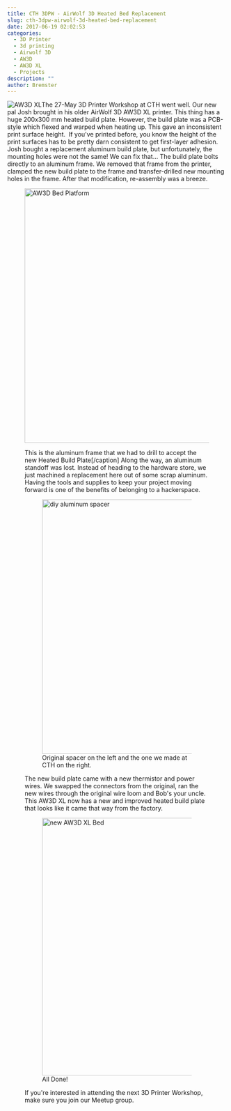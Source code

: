 ```yaml
---
title: CTH 3DPW - AirWolf 3D Heated Bed Replacement
slug: cth-3dpw-airwolf-3d-heated-bed-replacement
date: 2017-06-19 02:02:53
categories:
  - 3D Printer
  - 3d printing
  - Airwolf 3D
  - AW3D
  - AW3D XL
  - Projects
description: ""
author: Bremster
---
```



![AW3D XL](/uploads/2017/06/file-1-300x225.jpeg)The 27-May 3D Printer Workshop at CTH went well. Our new pal Josh brought in his older AirWolf 3D AW3D XL printer. This thing has a huge 200x300 mm heated build plate. However, the build plate was a PCB-style which flexed and warped when heating up. This gave an inconsistent print surface height.  If you've printed before, you know the height of the print surfaces has to be pretty darn consistent to get first-layer adhesion. Josh bought a replacement aluminum build plate, but unfortunately, the mounting holes were not the same! We can fix that... The build plate bolts directly to an aluminum frame. We removed that frame from the printer, clamped the new build plate to the frame and transfer-drilled new mounting holes in the frame. After that modification, re-assembly was a breeze.

<figure><a href="/uploads/2017/06/file3-1024x768.jpeg"><img id="attachment_2003" class="align-center" width="584" src="/uploads/2017/06/file3-1024x768.jpeg" alt="AW3D Bed Platform"></a><figcaption>

This is the aluminum frame that we had to drill to accept the new Heated Build Plate\[/caption] Along the way, an aluminum standoff was lost. Instead of heading to the hardware store, we just machined a replacement here out of some scrap aluminum. Having the tools and supplies to keep your project moving forward is one of the benefits of belonging to a hackerspace.

<figure><a href="/uploads/2017/06/file6a-1024x629.jpg"><img id="attachment_2007" class="align-center" width="584" src="/uploads/2017/06/file6a-1024x629.jpg" alt="diy aluminum spacer"></a><figcaption> Original spacer on the left and the one we made at CTH on the right.</figcaption></figure>

The new build plate came with a new thermistor and power wires. We swapped the connectors from the original, ran the new wires through the original wire loom and Bob's your uncle. This AW3D XL now has a new and improved heated build plate that looks like it came that way from the factory.

<figure><a href="/uploads/2017/06/file1-3.jpeg"><img id="attachment_2012" class="align-center" width="591" src="/uploads/2017/06/file1-3.jpeg" alt="new AW3D XL Bed"></a><figcaption> All Done!</figcaption></figure>

If you're interested in attending the next 3D Printer Workshop, make sure you join our Meetup group.
